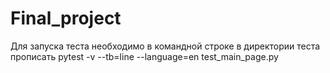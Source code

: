# Final_project
Для запуска теста необходимо в командной строке в директории теста прописать 
pytest -v --tb=line --language=en test_main_page.py
